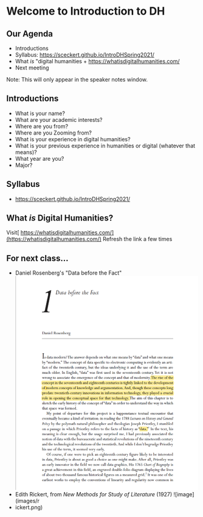 # Welcome to Introduction to DH



## Our Agenda

- Introductions
- Syllabus: https://sceckert.github.io/IntroDHSpring2021/
- What *is* "digital humanities + https://whatisdigitalhumanities.com/
- Next meeting

Note: This will only appear in the speaker notes window.



## Introductions

- What is your name?
- What are your academic interests?
- Where are you from?
- Where are you Zooming from?
- What is your experience in digital humanities?
- What is your previous experience in humanities or digital (whatever that means)?
- What year are you?
- Major?



## Syllabus

- https://sceckert.github.io/IntroDHSpring2021/



## What *is* Digital Humanities?

Visit[ https://whatisdigitalhumanities.com/](https://whatisdigitalhumanities.com/) 
Refresh the link a few times



## For next class...

- Daniel Rosenberg's "Data before the Fact" ![image](images/rosenberg.png)
- Edith Rickert, from *New Methods for Study of Literature* (1927) ![image](images/r
- ickert.png)
						
